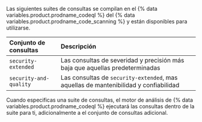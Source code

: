 Las siguientes suites de consultas se compilan en el {% data variables.product.prodname_codeql %} del {% data variables.product.prodname_code_scanning %} y están disponibles para utilizarse.

  | Conjunto de consultas  | Descripción                                                                          |
  |:---------------------- |:------------------------------------------------------------------------------------ |
  | `security-extended`    | Las consultas de severidad y precisión más baja que aquellas predeterminadas         |
  | `security-and-quality` | Las consultas de `security-extended`, mas aquellas de mantenibilidad y confiabilidad |

Cuando especificas una suite de consultas, el motor de análisis de {% data variables.product.prodname_codeql %} ejecutará las consultas dentro de la suite para ti, adicionalmente a el conjunto de consultas adicional.
